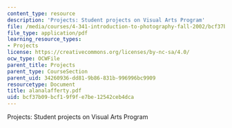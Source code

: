 ```yaml
---
content_type: resource
description: 'Projects: Student projects on Visual Arts Program'
file: /media/courses/4-341-introduction-to-photography-fall-2002/bcf37b09bcf19f9fe7be12542ceb4dca_alanalafferty.pdf
file_type: application/pdf
learning_resource_types:
- Projects
license: https://creativecommons.org/licenses/by-nc-sa/4.0/
ocw_type: OCWFile
parent_title: Projects
parent_type: CourseSection
parent_uid: 34260936-dd81-9b86-831b-996996bc9909
resourcetype: Document
title: alanalafferty.pdf
uid: bcf37b09-bcf1-9f9f-e7be-12542ceb4dca
---
```

Projects: Student projects on Visual Arts Program